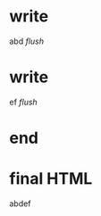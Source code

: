 # write
  abd
_flush_

# write
  ef
_flush_

# end

# final HTML
  
  <html>
    <head>
    </head>
    <body>
      abdef
    </body>
  </html>
  
